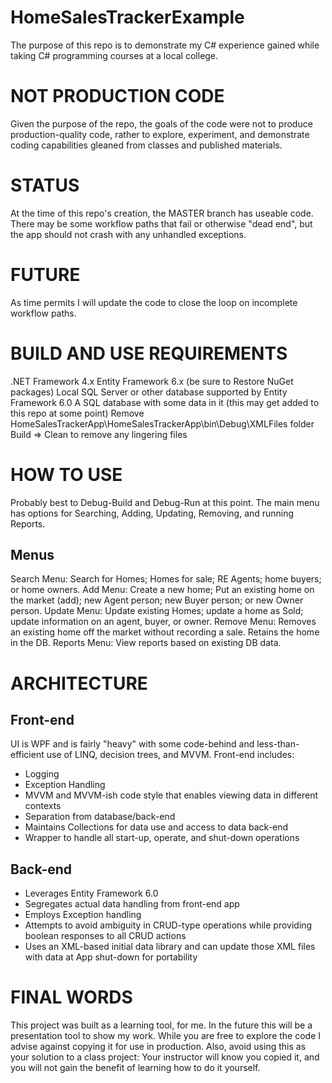 # HomeSalesTrackerExample
The purpose of this repo is to demonstrate my C# experience gained while taking C# programming courses at a local college.

# NOT PRODUCTION CODE
Given the purpose of the repo, the goals of the code were not to produce production-quality code, rather to explore, experiment, and demonstrate coding capabilities gleaned from classes and published materials.

# STATUS
At the time of this repo's creation, the MASTER branch has useable code. There may be some workflow paths that fail or otherwise "dead end", but the app should not crash with any unhandled exceptions.

# FUTURE
As time permits I will update the code to close the loop on incomplete workflow paths.

# BUILD AND USE REQUIREMENTS
.NET Framework 4.x
Entity Framework 6.x (be sure to Restore NuGet packages)
Local SQL Server or other database supported by Entity Framework 6.0
A SQL database with some data in it (this may get added to this repo at some point)
Remove HomeSalesTrackerApp\HomeSalesTrackerApp\bin\Debug\XMLFiles folder
Build => Clean to remove any lingering files

# HOW TO USE
Probably best to Debug-Build and Debug-Run at this point.
The main menu has options for Searching, Adding, Updating, Removing, and running Reports.

## Menus
Search Menu: Search for Homes; Homes for sale; RE Agents; home buyers; or home owners.
Add Menu: Create a new home; Put an existing home on the market (add); new Agent person; new Buyer person; or new Owner person.
Update Menu: Update existing Homes; update a home as Sold; update information on an agent, buyer, or owner.
Remove Menu: Removes an existing home off the market without recording a sale. Retains the home in the DB.
Reports Menu: View reports based on existing DB data.

# ARCHITECTURE
## Front-end
UI is WPF and is fairly "heavy" with some code-behind and less-than-efficient use of LINQ, decision trees, and MVVM. Front-end includes:
* Logging
* Exception Handling
* MVVM and MVVM-ish code style that enables viewing data in different contexts
* Separation from database/back-end
* Maintains Collections for data use and access to data back-end
* Wrapper to handle all start-up, operate, and shut-down operations

## Back-end
* Leverages Entity Framework 6.0
* Segregates actual data handling from front-end app
* Employs Exception handling
* Attempts to avoid ambiguity in CRUD-type operations while providing boolean responses to all CRUD actions
* Uses an XML-based initial data library and can update those XML files with data at App shut-down for portability

# FINAL WORDS
This project was built as a learning tool, for me.
In the future this will be a presentation tool to show my work.
While you are free to explore the code I advise against copying it for use in production.
Also, avoid using this as your solution to a class project: Your instructor will know you copied it, and you will not gain the benefit of learning how to do it yourself.
